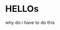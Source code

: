 <!DOCTYPE html>

<html lang= "en">

<header>
<title>WHY DO WE EXIST</title>
</header>
<body>
<h1>HELLOs</h1>
<p>why do i have to do this</p>
</body>
</html>